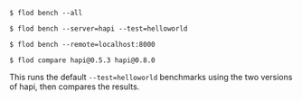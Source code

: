    $ flod bench --all
    
    $ flod bench --server=hapi --test=helloworld 
    
    $ flod bench --remote=localhost:8000

    $ flod compare hapi@0.5.3 hapi@0.8.0

This runs the default `--test=helloworld` benchmarks using the two versions of hapi, then compares the results.